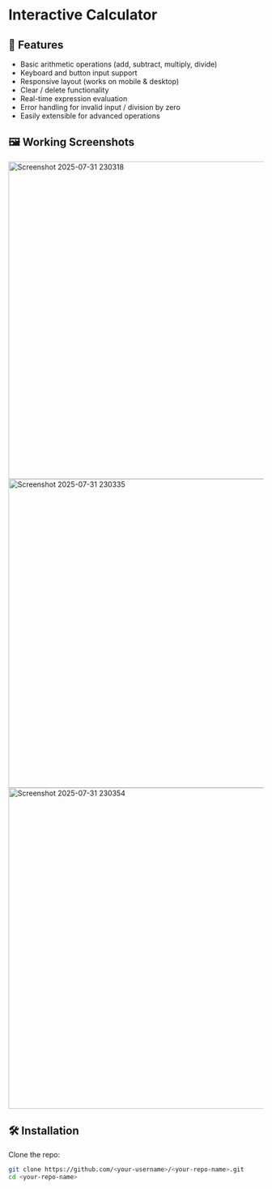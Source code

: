 # Interactive Calculator



## 🚀 Features

- Basic arithmetic operations (add, subtract, multiply, divide)
- Keyboard and button input support
- Responsive layout (works on mobile & desktop)
- Clear / delete functionality
- Real-time expression evaluation
- Error handling for invalid input / division by zero
- Easily extensible for advanced operations

## 🖼️ Working Screenshots

<img width="1359" height="627" alt="Screenshot 2025-07-31 230318" src="https://github.com/user-attachments/assets/eb6e657d-6fe8-4ce9-8d09-331eb1a0303a" />

<img width="1359" height="610" alt="Screenshot 2025-07-31 230335" src="https://github.com/user-attachments/assets/bae8d70b-f40c-452a-9092-84215c240d78" />

<img width="1359" height="634" alt="Screenshot 2025-07-31 230354" src="https://github.com/user-attachments/assets/d7bf7220-adcb-4b71-bc1c-0cd69835307f" />

## 🛠️ Installation

Clone the repo:

```bash
git clone https://github.com/<your-username>/<your-repo-name>.git
cd <your-repo-name>
